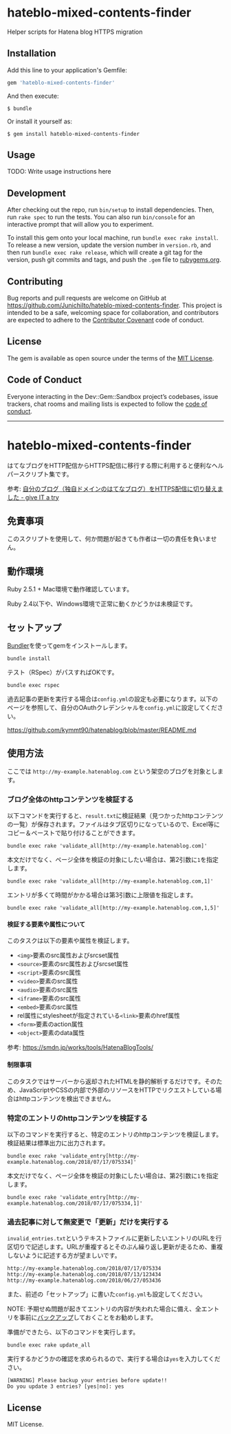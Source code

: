 # hateblo-mixed-contents-finder

Helper scripts for Hatena blog HTTPS migration

## Installation

Add this line to your application's Gemfile:

```ruby
gem 'hateblo-mixed-contents-finder'
```

And then execute:

    $ bundle

Or install it yourself as:

    $ gem install hateblo-mixed-contents-finder

## Usage

TODO: Write usage instructions here

## Development

After checking out the repo, run `bin/setup` to install dependencies. Then, run `rake spec` to run the tests. You can also run `bin/console` for an interactive prompt that will allow you to experiment.

To install this gem onto your local machine, run `bundle exec rake install`. To release a new version, update the version number in `version.rb`, and then run `bundle exec rake release`, which will create a git tag for the version, push git commits and tags, and push the `.gem` file to [rubygems.org](https://rubygems.org).

## Contributing

Bug reports and pull requests are welcome on GitHub at https://github.com/JunichiIto/hateblo-mixed-contents-finder. This project is intended to be a safe, welcoming space for collaboration, and contributors are expected to adhere to the [Contributor Covenant](http://contributor-covenant.org) code of conduct.

## License

The gem is available as open source under the terms of the [MIT License](https://opensource.org/licenses/MIT).

## Code of Conduct

Everyone interacting in the Dev::Gem::Sandbox project’s codebases, issue trackers, chat rooms and mailing lists is expected to follow the [code of conduct](https://github.com/JunichiIto/hateblo-mixed-contents-finder/blob/master/CODE_OF_CONDUCT.md).

----

# hateblo-mixed-contents-finder

はてなブログをHTTP配信からHTTPS配信に移行する際に利用すると便利なヘルパースクリプト集です。

参考: [自分のブログ（独自ドメインのはてなブログ）をHTTPS配信に切り替えました \- give IT a try](https://blog.jnito.com/entry/2018/07/16/084116)

## 免責事項

このスクリプトを使用して、何か問題が起きても作者は一切の責任を負いません。

## 動作環境

Ruby 2.5.1 + Mac環境で動作確認しています。

Ruby 2.4以下や、Windows環境で正常に動くかどうかは未検証です。

## セットアップ

[Bundler](https://bundler.io/)を使ってgemをインストールします。

```
bundle install
```

テスト（RSpec）がパスすればOKです。

```
bundle exec rspec
```

過去記事の更新を実行する場合は`config.yml`の設定も必要になります。以下のページを参照して、自分のOAuthクレデンシャルを`config.yml`に設定してください。

https://github.com/kymmt90/hatenablog/blob/master/README.md

## 使用方法

ここでは `http://my-example.hatenablog.com` という架空のブログを対象とします。

### ブログ全体のhttpコンテンツを検証する

以下コマンドを実行すると、`result.txt`に検証結果（見つかったhttpコンテンツの一覧）が保存されます。ファイルはタブ区切りになっているので、Excel等にコピー＆ペーストで貼り付けることができます。

```
bundle exec rake 'validate_all[http://my-example.hatenablog.com]'
```

本文だけでなく、ページ全体を検証の対象にしたい場合は、第2引数に`1`を指定します。

```
bundle exec rake 'validate_all[http://my-example.hatenablog.com,1]'
```

エントリが多くて時間がかかる場合は第3引数に上限値を指定します。

```
bundle exec rake 'validate_all[http://my-example.hatenablog.com,1,5]'
```

#### 検証する要素や属性について

このタスクは以下の要素や属性を検証します。

- `<img>`要素のsrc属性およびsrcset属性
- `<source>`要素のsrc属性およびsrcset属性
- `<script>`要素のsrc属性
- `<video>`要素のsrc属性
- `<audio>`要素のsrc属性
- `<iframe>`要素のsrc属性
- `<embed>`要素のsrc属性
- rel属性にstylesheetが指定されている`<link>`要素のhref属性
- `<form>`要素のaction属性
- `<object>`要素のdata属性

参考: https://smdn.jp/works/tools/HatenaBlogTools/

#### 制限事項

このタスクではサーバーから返却されたHTMLを静的解析するだけです。そのため、JavaScriptやCSSの内部で外部のリソースをHTTPでリクエストしている場合はhttpコンテンツを検出できません。

### 特定のエントリのhttpコンテンツを検証する

以下のコマンドを実行すると、特定のエントリのhttpコンテンツを検証します。検証結果は標準出力に出力されます。

```
bundle exec rake 'validate_entry[http://my-example.hatenablog.com/2018/07/17/075334]'
```

本文だけでなく、ページ全体を検証の対象にしたい場合は、第2引数に`1`を指定します。

```
bundle exec rake 'validate_entry[http://my-example.hatenablog.com/2018/07/17/075334,1]'
```

### 過去記事に対して無変更で「更新」だけを実行する

`invalid_entries.txt`というテキストファイルに更新したいエントリのURLを行区切りで記述します。URLが重複するとそのぶん繰り返し更新が走るため、重複しないように記述する方が望ましいです。

```
http://my-example.hatenablog.com/2018/07/17/075334
http://my-example.hatenablog.com/2018/07/13/123434
http://my-example.hatenablog.com/2018/06/27/053436
```

また、前述の「セットアップ」に書いた`config.yml`も設定してください。

NOTE: 予期せぬ問題が起きてエントリの内容が失われた場合に備え、全エントリを事前に[バックアップ](http://staff.hatenablog.com/entry/2014/08/22/180000)しておくことをお勧めします。

準備ができたら、以下のコマンドを実行します。

```
bundle exec rake update_all
```

実行するかどうかの確認を求められるので、実行する場合は`yes`を入力してください。

```
[WARNING] Please backup your entries before update!!
Do you update 3 entries? [yes|no]: yes
```

## License
MIT License.